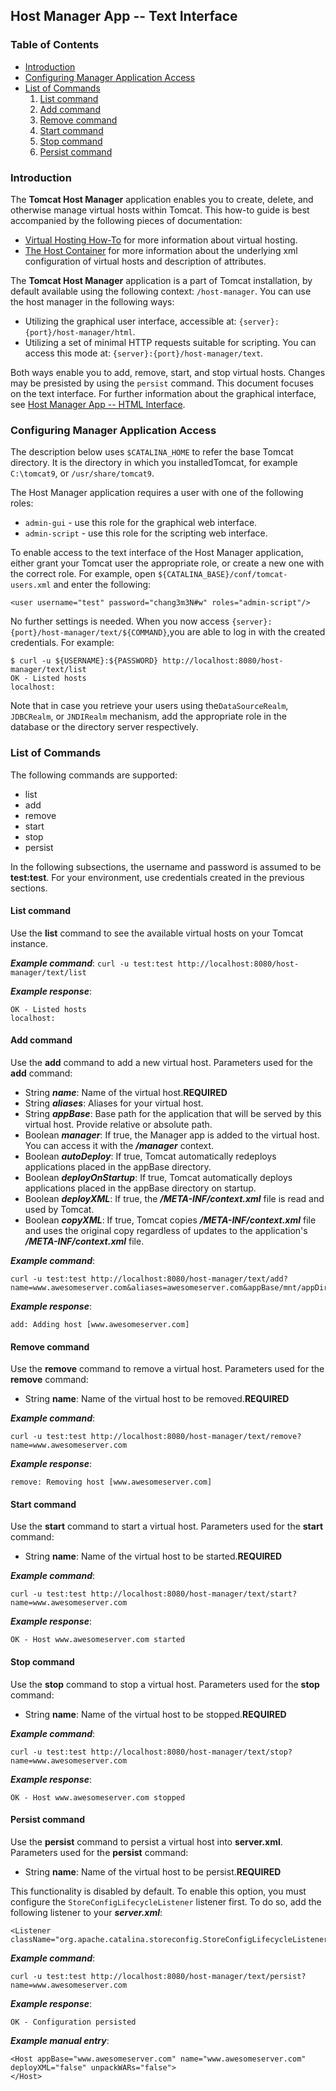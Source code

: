 ## Host Manager App -- Text Interface

### Table of Contents

* [Introduction](#introduction)
* [Configuring Manager Application Access](#configuring-manager-application-access)
* [List of Commands](#list-of-commands)
  1. [List command](#list-command)
  2. [Add command](#add-command)
  3. [Remove command](#remove-command)
  4. [Start command](#start-command)
  5. [Stop command](#stop-command)
  6. [Persist command](#persist-command)

### Introduction

The **Tomcat Host Manager** application enables you to create,     delete, and otherwise manage virtual hosts within Tomcat. This how-to guide is best accompanied by the following pieces of documentation:

* [Virtual Hosting How-To](virtual-hosting-howto.html) for more      information about virtual hosting.
* [The Host Container](config/host.html) for more information      about the underlying xml configuration of virtual hosts and description      of attributes.

The **Tomcat Host Manager** application is a part of Tomcat installation, by default available using the following    context: `/host-manager`. You can use the host manager in the  following ways:

*   Utilizing the graphical user interface, accessible at: `{server}:{port}/host-manager/html`.
*   Utilizing a set of minimal HTTP requests suitable for scripting.      You can access this mode at: `{server}:{port}/host-manager/text`.

Both ways enable you to add, remove, start, and stop virtual hosts. Changes     may be presisted by using the `persist` command. This document     focuses on the text interface. For further information about the graphical     interface, see [Host Manager App -- HTML Interface](html-host-manager-howto.html).

### Configuring Manager Application Access

The description below uses `$CATALINA_HOME` to refer the    base Tomcat directory. It is the directory in which you installedTomcat, for example `C:\tomcat9`, or `/usr/share/tomcat9`.

The Host Manager application requires a user with one of the following roles:

* `admin-gui` - use this role for the graphical web interface.
* `admin-script` - use this role for the scripting web interface.

To enable access to the text interface of the Host Manager application, either grant your Tomcat user the appropriate role, or create a new one with the correct role. For example, open `${CATALINA_BASE}/conf/tomcat-users.xml` and enter the following:
```
<user username="test" password="chang3m3N#w" roles="admin-script"/>
```
No further settings is needed. When you now access     `{server}:{port}/host-manager/text/${COMMAND}`,you are able to log in with the created credentials. For example:
```
$ curl -u ${USERNAME}:${PASSWORD} http://localhost:8080/host-manager/text/list
OK - Listed hosts
localhost:
```
Note that in case you retrieve your users using the`DataSourceRealm`, `JDBCRealm`, or  `JNDIRealm` mechanism, add the appropriate role in the database     or the directory server respectively.
### List of Commands
The following commands are supported:

* list
* add
* remove
* start
* stop
* persist

In the following subsections, the username and password is assumed to be     **test:test**. For your environment, use credentials created in the previous sections.

#### List command

Use the **list** command to see the available virtual hosts on your Tomcat instance.

***Example command***:
`curl -u test:test http://localhost:8080/host-manager/text/list`

***Example response***:

```
OK - Listed hosts
localhost:
```

#### Add command

Use the **add** command to add a new virtual host. Parameters used for the **add** command:

* String ***name***: Name of the virtual host.**REQUIRED**
* String ***aliases***: Aliases for your virtual host.
* String ***appBase***: Base path for the application that will be      served by this virtual host. Provide relative or absolute path.
* Boolean ***manager***: If true, the Manager app is added to the      virtual host. You can access it with the ***/manager*** context.
* Boolean ***autoDeploy***: If true, Tomcat automatically redeploys      applications placed in the appBase directory.
* Boolean ***deployOnStartup***: If true, Tomcat automatically deploys      applications placed in the appBase directory on startup.
* Boolean ***deployXML***: If true, the ***/META-INF/context.xml***      file is read and used by Tomcat.
* Boolean ***copyXML***: If true, Tomcat copies ***/META-INF/context.xml***      file and uses the original copy regardless of updates to the application's ***/META-INF/context.xml*** file.

***Example command***:

```
curl -u test:test http://localhost:8080/host-manager/text/add?name=www.awesomeserver.com&aliases=awesomeserver.com&appBase/mnt/appDir&deployOnStartup=true
```

***Example response***:

```
add: Adding host [www.awesomeserver.com]
```
#### Remove command

Use the **remove** command to remove a virtual host. Parameters used       for the **remove** command:
* String **name**: Name of the virtual host to be removed.**REQUIRED**

***Example command***:

```
curl -u test:test http://localhost:8080/host-manager/text/remove?name=www.awesomeserver.com
```

***Example response***:

```
remove: Removing host [www.awesomeserver.com]
```

#### Start command

Use the **start** command to start a virtual host. Parameters used  for the **start** command:

* String **name**: Name of the virtual host to be started.**REQUIRED**

***Example command***:

```
curl -u test:test http://localhost:8080/host-manager/text/start?name=www.awesomeserver.com
```

***Example response***:

```
OK - Host www.awesomeserver.com started
```

#### Stop command

Use the **stop** command to stop a virtual host. Parameters used for the **stop** command:

* String **name**: Name of the virtual host to be stopped.**REQUIRED**

***Example command***:

```
curl -u test:test http://localhost:8080/host-manager/text/stop?name=www.awesomeserver.com
```

***Example response***:

```
OK - Host www.awesomeserver.com stopped
```

#### Persist command

Use the **persist** command to persist a virtual host into **server.xml**. Parameters used for the **persist** command:

* String **name**: Name of the virtual host to be persist.**REQUIRED**

This functionality is disabled by default. To enable this option, you must       configure the `StoreConfigLifecycleListener` listener first.      To do so, add the following listener to your ***server.xml***:

```
<Listener className="org.apache.catalina.storeconfig.StoreConfigLifecycleListener"/>
```

***Example command***:

```
curl -u test:test http://localhost:8080/host-manager/text/persist?name=www.awesomeserver.com
```

***Example response***:

```
OK - Configuration persisted
```

***Example manual entry***:
```
<Host appBase="www.awesomeserver.com" name="www.awesomeserver.com" deployXML="false" unpackWARs="false">
</Host>
```

